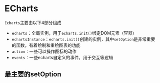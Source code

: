 # ECharts

`Echarts`主要由以下4部分组成

- `echarts`：全局实例，用于`echarts.init()`绑定DOM元素（容器）
- `echartsInstance`：`echarts.init()`创建的实例，其中`setOption`是非常重要的函数，有着绘制和重绘图表的功能
- `action`：一些可以操作图标的动作
- `events`：一些echarts自定义的事件，用于交互等逻辑

## 最主要的setOption

